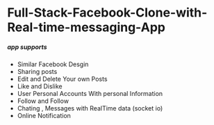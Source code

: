 # Full-Stack-Facebook-Clone-with-Real-time-messaging-App

##### app supports 
* Similar Facebook Desgin
* Sharing posts 
* Edit and Delete Your own Posts 
* Like and Dislike
* User Personal Accounts With personal Information
* Follow and Follow 
* Chating , Messages with RealTime data (socket io)
* Online Notification 

